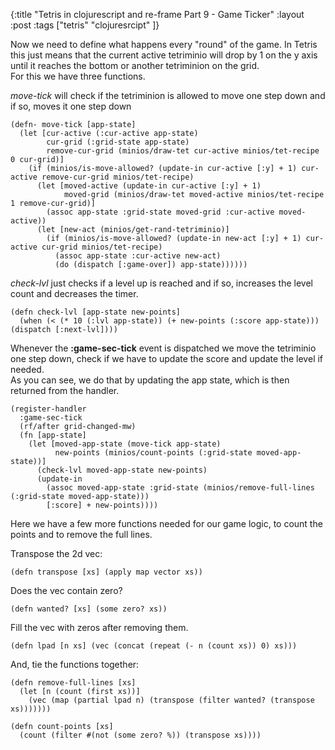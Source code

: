 {:title "Tetris in clojurescript and re-frame Part 9 - Game Ticker"
 :layout :post
 :tags  ["tetris" "clojuresrcipt" ]}
 
Now we need to define what happens every "round" of the game. In Tetris this just means that the current active
tetriminio will drop by 1 on the y axis until it reaches the bottom or another tetriminion on the grid.  
For this we have three functions. 

_move-tick_ will check if the tetriminion is allowed to move one step down and if so, moves it one step down

    (defn- move-tick [app-state]
      (let [cur-active (:cur-active app-state)
            cur-grid (:grid-state app-state)
            remove-cur-grid (minios/draw-tet cur-active minios/tet-recipe 0 cur-grid)]    
        (if (minios/is-move-allowed? (update-in cur-active [:y] + 1) cur-active remove-cur-grid minios/tet-recipe)
          (let [moved-active (update-in cur-active [:y] + 1)
                moved-grid (minios/draw-tet moved-active minios/tet-recipe 1 remove-cur-grid)]
            (assoc app-state :grid-state moved-grid :cur-active moved-active))
          (let [new-act (minios/get-rand-tetriminio)]
            (if (minios/is-move-allowed? (update-in new-act [:y] + 1) cur-active cur-grid minios/tet-recipe)
              (assoc app-state :cur-active new-act)
              (do (dispatch [:game-over]) app-state))))))

_check-lvl_ just checks if a level up is reached and if so, increases the level count and decreases the timer.
              
    
    (defn check-lvl [app-state new-points]
      (when (< (* 10 (:lvl app-state)) (+ new-points (:score app-state))) (dispatch [:next-lvl])))

Whenever the **:game-sec-tick** event is dispatched we move the tetriminio one step down, check if we have to 
update the score and update the level if needed.  
As you can see, we do that by updating the app state, which is then returned from the handler.

    (register-handler
      :game-sec-tick
      (rf/after grid-changed-mw)
      (fn [app-state]
        (let [moved-app-state (move-tick app-state)
              new-points (minios/count-points (:grid-state moved-app-state))]
          (check-lvl moved-app-state new-points)
          (update-in
            (assoc moved-app-state :grid-state (minios/remove-full-lines (:grid-state moved-app-state)))
            [:score] + new-points))))


Here we have a few more functions needed for our game logic, to count the points and to remove the full lines.  

Transpose the 2d vec:  

    (defn transpose [xs] (apply map vector xs))

Does the vec contain zero?
    
    (defn wanted? [xs] (some zero? xs))

Fill the vec with zeros after removing them.
    
    (defn lpad [n xs] (vec (concat (repeat (- n (count xs)) 0) xs)))

And, tie the functions together:
    
    (defn remove-full-lines [xs]
      (let [n (count (first xs))]
        (vec (map (partial lpad n) (transpose (filter wanted? (transpose xs)))))))
    
    (defn count-points [xs]
      (count (filter #(not (some zero? %)) (transpose xs))))

  
